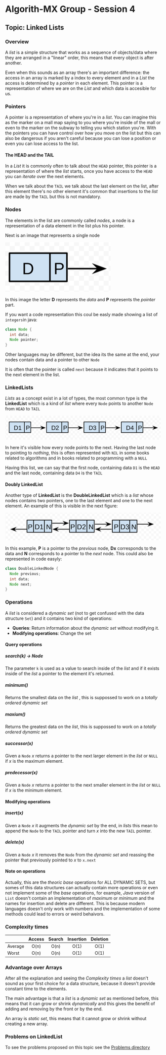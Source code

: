 # Algorith-MX Group - Session 4

## Topic: Linked Lists

### Overview 

A _list_ is a simple structure that works as a sequence of objects/data where they are arranged in a "linear" order, this means that every object is after another.

Even when this sounds as an array there's an important difference: the access in an array is marked by a index to every element and in a _List_  the access is determined by a _pointer_ in each element. This pointer is a representation of where we are on the _List_  and which data is accesible for us. 

### Pointers

A pointer is a representation of where you're in a _list_. You can imagine this as the marker on a mall map saying to you where you're inside of the mall or even to the marker on the subway to telling you which station you're. With the pointers you can have control over how you move on the list but this can also be dangerous if you aren't careful because you can lose a position or even you can lose access to the list.

#### The HEAD and the TAIL

In a _List_ it is commonly often to talk about the `HEAD` pointer, this pointer is a representation of where the _list_  starts, once you have access to the `HEAD` you can _iterate_ over the next elements.

When we talk about the `TAIL` we talk about the last element on the list, after this element there's no other element it's common that insertions to the _list_ are made by the `TAIL` but this is not mandatory.

### Nodes

The elements in the list are commonly called _nodes_, a node is a representation of a data element in the list plus his pointer. 

Next is an image that represents a single node

![Simple node](node.png)

In this image the letter **D** represents the _data_ and **P** represents the _pointer_ part.

If you want a code representation this coul be easly made showing a list of `integers`in java:

```java
class Node {
  int data;
  Node pointer;
}
```

Other languages may be different, but the idea its the same at the end, your nodes contain data and a pointer to other `Node` 

It is often that the pointer is called `next` because it indicates that it points to the next element in the list.

### LinkedLists

_Lists_ as a concept exist in a lot of types, the most common type is the **LinkedList** which is a kind of _list_ where every `Node` points to another `Node` from `HEAD` to `TAIL`

![Linked List](img/linked_list.png)

In here it's visible how every node points to the next. Having the last node to pointing to _nothing_, this is often represented with `NIL` in some books related to algorithms and in books related to programming with a `NULL`

Having this list, we can say that the first node, containing data `D1` is the `HEAD` and the last node, containing data `D4` is the `TAIL` 

#### Doubly LinkedList

Another type of **LinkedList** is the **DoubleLinkedList** which is a _list_ whose nodes contains two pointers, one to the last element and one to the next element. An example of this is visible in the next figure:

![DoubleLinkedList](img/doubly.png)

In this example, **P** is a pointer to the _previous_ node, **Dx** corresponds to the data and **N** corresponds to a pointer to the _next_ node. This could also be represented in code easyly:

```java
class DoubleLinkedNode {
  Node previous;
  int data;
  Node next;
}
```

### Operations

A _list_ is considered a _dynamic set_ (not to get confused with the data structure `Set`) and it contains two kind of operations:

* **Queries**: Return information about the _dynamic set_ without modifying it.
* **Modifying operations**: Change the set

#### Query operations

##### search(k) -> Node

The parameter `k` is used as a value to search inside of the _list_ and if it exists inside of the _list_ a pointer to the element it's returned.

##### minimum()

Returns the smallest data on the _list_ , this is suppossed to work on a _totally ordered dynamic set_ 

##### maxium()

Returns the greatest data on the _list_, this is suppossed to work on a _totally ordered dynamic set_

##### successor(x)

Given a `Node` _x_ returns a pointer to the next larger element in the _list_ or `NULL` if _x_ is the maximum element.

##### predecessor(x)

Given a `Node` _x_ returns a pointer to the next smaller element in the _list_ or `NULL` if _x_ is the minimum element.

#### Modifying operations

##### insert(x)

Given a `Node` _x_ it augments the _dynamic set_ by the end, in _lists_ this mean to append the `Node` to the `TAIL` pointer and turn _x_ into the new `TAIL` pointer.

##### delete(x)

Given a `Node` _x_ it removes the `Node` from the _dynamic set_ and reassing the pointer that previously pointed to _x_ to `x.next` 

#### Note on operations

Actually, this are the _theoric base_ operations for ALL DYNAMIC SETS, but somes of this data structures can actually contain more operations or even not implement some of the _base_ operations, for example, _Java_ version of `List` doesn't contain an implementation of _maximum_ or _minimum_ and the names for insertion and delete are different. This is because modern languages doesn't only work with numbers and the implementation of some methods could lead to errors or weird behaivors.

### Complexity times 

|         | Access | Search | Insertion | Deletion |
| ------- | :----: | :----: | :-------: | :------: |
| Average |  O(n)  |  O(n)  |   O(1)    |   O(1)   |
| Worst   |  O(n)  |  O(n)  |   O(1)    |   O(1)   |

### Advantage over Arrays

After all the explanation and seeing the _Complexity times_ a _list_ doesn't sound as your first choice for a data structure, because it doesn't provide constant time to the elements. 

The main advantage is that a _list_ is a _dynamic set_ as mentioned before, this means that it can grow or shrink _dynamically_ and this gives the benefit of adding and removing by the front or by the end.

An array is _static set_, this means that it cannot grow or shrink without creating a new array.

### Problems on LinkedList

To see the problems proposed on this topic see the [Problems directory](problems)